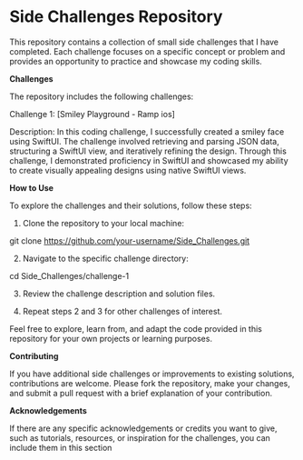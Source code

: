 # Side Challenges Repository 

This repository contains a collection of small side challenges that I have completed. Each challenge focuses on a specific concept or problem and provides an opportunity to practice and showcase my coding skills.

**Challenges**

The repository includes the following challenges:

Challenge 1: [Smiley Playground - Ramp ios]

  Description: In this coding challenge, I successfully created a smiley face using SwiftUI. The challenge involved retrieving and parsing JSON data, structuring a SwiftUI view, and iteratively refining the design. Through this challenge, I demonstrated proficiency in SwiftUI and showcased my ability to create visually appealing designs using native SwiftUI views.


**How to Use**

To explore the challenges and their solutions, follow these steps:

1. Clone the repository to your local machine:

git clone https://github.com/your-username/Side_Challenges.git

2. Navigate to the specific challenge directory:

cd Side_Challenges/challenge-1

3. Review the challenge description and solution files.

4. Repeat steps 2 and 3 for other challenges of interest.

Feel free to explore, learn from, and adapt the code provided in this repository for your own projects or learning purposes.

**Contributing**

If you have additional side challenges or improvements to existing solutions, contributions are welcome. Please fork the repository, make your changes, and submit a pull request with a brief explanation of your contribution.

**Acknowledgements**

If there are any specific acknowledgements or credits you want to give, such as tutorials, resources, or inspiration for the challenges, you can include them in this section
